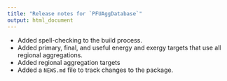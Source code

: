 ```yaml
---
title: "Release notes for `PFUAggDatabase`"
output: html_document
---
```



* Added spell-checking to the build process.
* Added primary, final, and useful energy and exergy targets
  that use all regional aggregations.
* Added regional aggregation targets
* Added a `NEWS.md` file to track changes to the package.

